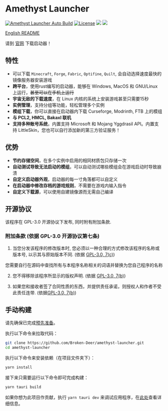 # Amethyst Launcher

[![Amethyst Launcher Auto Build](https://github.com/Conic-Sections/amethyst-launcher/actions/workflows/build.yml/badge.svg)](https://github.com/Conic-Sections/amethyst-launcher/actions/workflows/build.yml)
[![License](https://img.shields.io/github/license/Rene8028/carpet-iee-addition.svg)](https://www.gnu.org/licenses/quick-guide-GPL-3.0.html)
![](https://img.shields.io/badge/V%20Me-50-red)
![](https://img.shields.io/badge/WE%20ARE-POOR-yellow)

[English README](./README.md)

请到 [官网](https://launcher.btlcraft.top) 下载启动器！

## 特性

-   可以下载 `Minecraft`, `Forge`, `Fabric`, `Optifine`, `Quilt`, 会自动选择速度最快的镜像服务器安装游戏
-   **跨平台**，使用rust编写的启动器，能够在 Windows, MacOS 和 GNU/Linux 上运行，~~甚至可以在手机上运行~~
-   **宇宙无敌的下载速度**，在 Linux 内核的系统上安装游戏甚至只需要15秒
-   **实例管理**，支持分组等功能，轻松管理多个实例
-   **模组下载**，你可以直接在启动器内下载 Curseforge, Modrinth, FTB 上的模组
-   **与 PCL2, HMCL, Bakaxl 联机**
-   **支持多种账号系统**，内置支持 Microsoft 和 Mojang Yggdrasil API。内置支持 LittleSkin，您也可以自行添加新的第三方验证服务！

## 优势

-   **节约存储空间**，在多个实例中启用的相同材质包只存储一次
-   **自动测试导致无法启动的模组**，可以自动测试哪些模组会在游戏启动时导致崩溃
-   **自定义启动器外观**，启动器的每一寸角落都可以自定义
-   **在启动器中修改存档的游戏规则**，不需要在游戏内输入指令
-   **自定义下载源**，可以使用自建镜像源而无需自己编译

## 开源协议

该程序在 GPL-3.0 开源协议下发布, 同时附有附加条款.

### 附加条款 (依据 GPL-3.0 开源协议第七条)

1. 当您分发该程序的修改版本时, 您必须以一种合理的方式修改该程序的名称或版本号, 以示其与原始版本不同. (依据 [GPL-3.0, 7(c)](./LICENSE#L372-L374))

您需要自行在源码中查找所有与本程序名称相关的词语并替换为您自己程序的名称

2. 您不得移除该程序所显示的版权声明. (依据 [GPL-3.0, 7(b)](./LICENSE#L368-L370))

3. 如果您和接收者签了合同性质的东西，并提供责任承诺，则授权人和作者不受此责任连带. (依据[GPL-3.0, 7(b)](./LICENSE#L382-L386))

## 手动构建

请先确保已完成[预先准备](https://tauri.app/zh-cn/v1/guides/getting-started/prerequisites)。

执行以下命令来拉取代码：

```bash
git clone https://github.com/Broken-Deer/amethyst-launcher.git
cd amethyst-launcher
```

执行以下命令来安装依赖（在项目文件夹下）：

```bash
yarn install
```

接下来只需要运行以下命令即可完成构建：

```bash
yarn tauri build
```

如果你想为此项目作贡献，执行 `yarn tauri dev` 来调试应用程序，在[此处](https://tauri.app/zh-cn/v1/guides/)查看详细信息。
